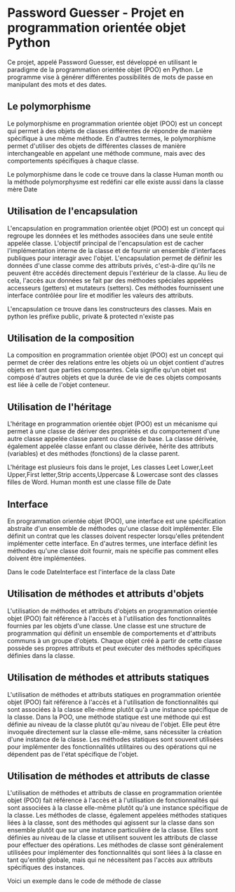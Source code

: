 # Password Guesser - Projet en programmation orientée objet Python
Ce projet, appelé Password Guesser, est développé en utilisant le paradigme de la programmation orientée objet (POO) en Python. Le programme vise à générer différentes possibilités de mots de passe en manipulant des mots et des dates.

## Le polymorphisme
Le polymorphisme en programmation orientée objet (POO) est un concept qui permet à des objets de classes différentes de répondre de manière spécifique à une même méthode. En d'autres termes, le polymorphisme permet d'utiliser des objets de différentes classes de manière interchangeable en appelant une méthode commune, mais avec des comportements spécifiques à chaque classe.

Le polymorphisme dans le code ce trouve dans la classe Human month ou la méthode polymorphysme est redéfini car elle existe aussi dans la classe mère Date

## Utilisation de l'encapsulation

L'encapsulation en programmation orientée objet (POO) est un concept qui regroupe les données et les méthodes associées dans une seule entité appelée classe. L'objectif principal de l'encapsulation est de cacher l'implémentation interne de la classe et de fournir un ensemble d'interfaces publiques pour interagir avec l'objet.
L'encapsulation permet de définir les données d'une classe comme des attributs privés, c'est-à-dire qu'ils ne peuvent être accédés directement depuis l'extérieur de la classe. Au lieu de cela, l'accès aux données se fait par des méthodes spéciales appelées accesseurs (getters) et mutateurs (setters). Ces méthodes fournissent une interface contrôlée pour lire et modifier les valeurs des attributs.

L'encapsulation ce trouve dans les constructeurs des classes. Mais en python les préfixe public, private & protected n'existe pas

## Utilisation de la composition
La composition en programmation orientée objet (POO) est un concept qui permet de créer des relations entre les objets où un objet contient d'autres objets en tant que parties composantes. Cela signifie qu'un objet est composé d'autres objets et que la durée de vie de ces objets composants est liée à celle de l'objet conteneur.

## Utilisation de l'héritage
L'héritage en programmation orientée objet (POO) est un mécanisme qui permet à une classe de dériver des propriétés et du comportement d'une autre classe appelée classe parent ou classe de base. La classe dérivée, également appelée classe enfant ou classe dérivée, hérite des attributs (variables) et des méthodes (fonctions) de la classe parent.

L'héritage est plusieurs fois dans le projet, Les classes Leet Lower,Leet Upper,First letter,Strip accents,Uppercase & Lowercase sont des classes filles de Word. Human month est une classe fille de Date

## Interface
En programmation orientée objet (POO), une interface est une spécification abstraite d'un ensemble de méthodes qu'une classe doit implémenter. Elle définit un contrat que les classes doivent respecter lorsqu'elles prétendent implémenter cette interface. En d'autres termes, une interface définit les méthodes qu'une classe doit fournir, mais ne spécifie pas comment elles doivent être implémentées.

Dans le code DateInterface est l'interface de la class Date

## Utilisation de méthodes et attributs d'objets
L'utilisation de méthodes et attributs d'objets en programmation orientée objet (POO) fait référence à l'accès et à l'utilisation des fonctionnalités fournies par les objets d'une classe.
Une classe est une structure de programmation qui définit un ensemble de comportements et d'attributs communs à un groupe d'objets. Chaque objet créé à partir de cette classe possède ses propres attributs et peut exécuter des méthodes spécifiques définies dans la classe.

## Utilisation de méthodes et attributs statiques
L'utilisation de méthodes et attributs statiques en programmation orientée objet (POO) fait référence à l'accès et à l'utilisation de fonctionnalités qui sont associées à la classe elle-même plutôt qu'à une instance spécifique de la classe.
Dans la POO, une méthode statique est une méthode qui est définie au niveau de la classe plutôt qu'au niveau de l'objet. Elle peut être invoquée directement sur la classe elle-même, sans nécessiter la création d'une instance de la classe. Les méthodes statiques sont souvent utilisées pour implémenter des fonctionnalités utilitaires ou des opérations qui ne dépendent pas de l'état spécifique de l'objet.

## Utilisation de méthodes et attributs de classe
L'utilisation de méthodes et attributs de classe en programmation orientée objet (POO) fait référence à l'accès et à l'utilisation de fonctionnalités qui sont associées à la classe elle-même plutôt qu'à une instance spécifique de la classe.
Les méthodes de classe, également appelées méthodes statiques liées à la classe, sont des méthodes qui agissent sur la classe dans son ensemble plutôt que sur une instance particulière de la classe. Elles sont définies au niveau de la classe et utilisent souvent les attributs de classe pour effectuer des opérations. Les méthodes de classe sont généralement utilisées pour implémenter des fonctionnalités qui sont liées à la classe en tant qu'entité globale, mais qui ne nécessitent pas l'accès aux attributs spécifiques des instances.

Voici un exemple dans le code de méthode de classe

